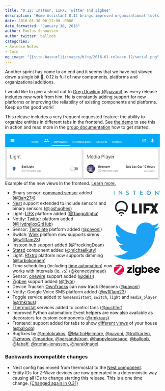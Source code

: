 ```yaml
---
title: "0.12: Insteon, LIFX, Twitter and Zigbee"
description: "Home Assistant 0.12 brings improved organizational tools and makes writing automation in Python easier."
date: 2016-01-30 00:22:00 -0800
date_formatted: "January 30, 2016"
author: Paulus Schoutsen
author_twitter: balloob
categories:
- Release-Notes
- Core
og_image: "{{site.baseurl}}/images/blog/2016-01-release-12/social.png"
---
```


Another sprint has come to an end and it seems that we have not slowed down a single bit 🚀. 0.12 is full of new components, platforms and organizational additions.

I would like to give a shout out to [Greg Dowling (@pavoni)][@pavoni] as every release includes new work from him. He is constantly adding support for new platforms or improving the reliability of existing components and platforms. Keep up the good work!

This release includes a very frequent requested feature: the ability to organize entities in different tabs in the frontend. See [the demo] to see this in action and read more in the [group documentation][group] how to get started.

<p class='img'>
<a href='/demo/'><img src='/images/blog/2016-01-release-12/views.png'></a>
Example of the new views in the frontend. <a href='/integrations/group/'>Learn more.</a>
</p>

<img src='/images/supported_brands/insteon.png' style='clear: right; border:none; box-shadow: none; float: right; margin-bottom: 16px;' width='150' /><img src='/images/supported_brands/lifx.png' style='clear: right; border:none; box-shadow: none; float: right; margin-bottom: 16px;' width='150' /><img src='/images/supported_brands/twitter.png' style='clear: right; border:none; box-shadow: none; float: right; margin-bottom: 16px;' width='150' /><img src='/images/supported_brands/zigbee.png' style='clear: right; border:none; box-shadow: none; float: right; margin-bottom: 16px;' width='150' />

 - Binary sensor: [command sensor] added ([@Bart274])
 - [Nest] support extended to include sensors and binary sensors ([@joshughes])
 - Light: [LIFX] platform added ([@TangoAlpha])
 - Notify: [Twitter] platform added ([@HydrelioxGitHub])
 - Sensor: [Template] platform added ([@pavoni])
 - Switch: [Wink] platform now supports sirens ([@w1ll1am23])
 - [Insteon hub] support added ([@FreekingDean])
 - [Statsd] component added ([@michaelkuty])
 - Light: [Rfxtrx] platform now supports dimming ([@turbokongen])
 - Time scheduling (including [time automation]) now works with intervals (ie. `/5`) ([@kennedyshead])
 - Sensor: [onewire] support added ([@deisi])
 - [Zigbee] support added ([@flyte])
 - Device Tracker: [OwnTracks] can now track iBeacons ([@pavoni])
 - Notify: Google Voice SMS platform added ([@w1ll1am23])
 - Toggle service added to `homeassistant`, `switch`, `light` and `media_player` ([@rmkraus])
 - [Thermostat] services added to control fans ([@auchter])
 - Improved Python automation: Event helpers are now also available as decorators for custom components ([@rmkraus])
 - Frontend: support added for tabs to show [different views][group] of your house ([@balloob])
 - Bugfixes by [@molobrakos], [@MartinHjelmare], [@pavoni], [@trollkarlen], [@zmrow], [@maddox], [@persandstrom], [@happyleavesaoc], [@balloob], [@fabaff], [@stefan-jonasson], [@haraldnagel].

[the demo]: /demo/
[command sensor]: /integrations/command_line/
[Insteon hub]: /integrations/insteon/
[LIFX]: /integrations/lifx
[Nest]: /integrations/nest/
[onewire]: /integrations/onewire
[OwnTracks]: /integrations/owntracks
[Rfxtrx]: /integrations/rfxtrx#lights
[Statsd]: /integrations/statsd/
[Template]: /integrations/template
[Thermostat]: /integrations/climate/
[time automation]: /getting-started/automation-trigger/#time-trigger
[Twitter]: /integrations/twitter
[Wink]: /integrations/wink/
[Zigbee]: /integrations/zigbee/
[group]: /integrations/group/
[@auchter]: https://github.com/auchter
[@balloob]: https://github.com/balloob
[@Bart274]: https://github.com/Bart274
[@deisi]: https://github.com/deisi
[@fabaff]: https://github.com/fabaff
[@flyte]: https://github.com/flyte
[@FreekingDean]: https://github.com/FreekingDean
[@happyleavesaoc]: https://github.com/happyleavesaoc
[@haraldnagel]: https://github.com/haraldnagel
[@HydrelioxGitHub]: https://github.com/HydrelioxGitHub
[@joshughes]: https://github.com/joshughes
[@kennedyshead]: https://github.com/kennedyshead
[@maddox]: https://github.com/maddox
[@MartinHjelmare]: https://github.com/MartinHjelmare
[@michaelkuty]: https://github.com/michaelkuty
[@molobrakos]: https://github.com/molobrakos
[@pavoni]: https://github.com/pavoni
[@persandstrom]: https://github.com/persandstrom
[@rmkraus]: https://github.com/rmkraus
[@stefan-jonasson]: https://github.com/stefan-jonasson
[@TangoAlpha]: https://github.com/TangoAlpha
[@trollkarlen]: https://github.com/trollkarlen
[@turbokongen]: https://github.com/turbokongen
[@w1ll1am23]: https://github.com/w1ll1am23
[@zmrow]: https://github.com/zmrow

### Backwards incompatible changes
 - Nest config has moved from thermostat to the [Nest component][Nest].
 - Entity IDs for Z-Wave devices are now generated in a deterministic way causing all IDs to change starting this release. This is a one time change. [(Changed again in 0.31)](/blog/2016/10/22/flash-briefing-updater-hacktoberfest/)
